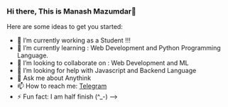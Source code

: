 ### Hi there, This is Manash Mazumdar👋


Here are some ideas to get you started:

- 🔭 I’m currently working as a Student !!!
- 🌱 I’m currently learning : Web Development and Python Programming Language.
- 👯 I’m looking to collaborate on : Web Development and ML
- 🤔 I’m looking for help with Javascript and Backend Language
- 💬 Ask me about Anythink 
- 📫 How to reach me: [Telegram](https://t.me/M3an_X)
- ⚡ Fun fact:  I am half finish (^_-)
-->
